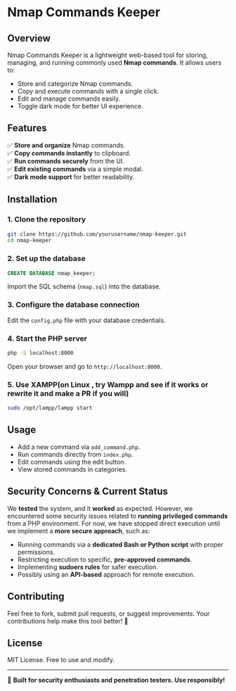 # Nmap Commands Keeper

## Overview
Nmap Commands Keeper is a lightweight web-based tool for storing, managing, and running commonly used **Nmap commands**. It allows users to:

- Store and categorize Nmap commands.
- Copy and execute commands with a single click.
- Edit and manage commands easily.
- Toggle dark mode for better UI experience.

## Features
✅ **Store and organize** Nmap commands.  
✅ **Copy commands instantly** to clipboard.  
✅ **Run commands securely** from the UI.  
✅ **Edit existing commands** via a simple modal.  
✅ **Dark mode support** for better readability.  

## Installation
### 1. Clone the repository
```sh
git clone https://github.com/yourusername/nmap-keeper.git
cd nmap-keeper
```
### 2. Set up the database
```sql
CREATE DATABASE nmap_keeper;
```
Import the SQL schema (`nmap.sql`) into the database.

### 3. Configure the database connection
Edit the `config.php` file with your database credentials.

### 4. Start the PHP server
```sh
php -S localhost:8000
```
Open your browser and go to `http://localhost:8000`.

### 5. Use XAMPP(on Linux , try Wampp and see if it works or rewrite it and make a PR if you will)
```sh
sudo /opt/lampp/lampp start
```
## Usage
- Add a new command via `add_command.php`.
- Run commands directly from `index.php`.
- Edit commands using the edit button.
- View stored commands in categories.

## Security Concerns & Current Status
We **tested** the system, and it **worked** as expected. However, we encountered some security issues related to **running privileged commands** from a PHP environment. For now, we have stopped direct execution until we implement a **more secure approach**, such as:
- Running commands via a **dedicated Bash or Python script** with proper permissions.
- Restricting execution to specific, **pre-approved commands**.
- Implementing **sudoers rules** for safer execution.
- Possibly using an **API-based** approach for remote execution.

## Contributing
Feel free to fork, submit pull requests, or suggest improvements. Your contributions help make this tool better! 🚀

## License
MIT License. Free to use and modify.

---
🚀 **Built for security enthusiasts and penetration testers. Use responsibly!**

